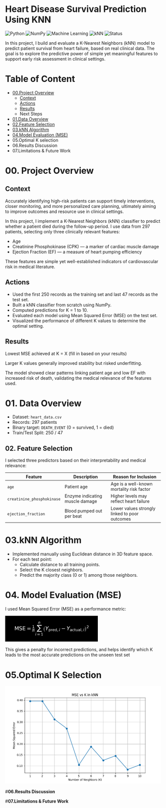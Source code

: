 # **Heart Disease Survival Prediction Using KNN**

![Python](https://img.shields.io/badge/Python-3.10-blue?logo=python)
![NumPy](https://img.shields.io/badge/Library-NumPy-informational)
![Machine Learning](https://img.shields.io/badge/Topic-Machine%20Learning-yellowgreen)
![kNN](https://img.shields.io/badge/Algorithm-kNN-red)
![Status](https://img.shields.io/badge/Status-Completed-brightgreen)

In this project, I build and evaluate a K-Nearest Neighbors (kNN) model to predict patient survival from heart failure, based on real clinical data. The goal is to explore the predictive power of simple yet meaningful features to support early risk assessment in clinical settings.

# **Table of Content**
- [00.Project Overview](#00.ProjectOverview)
  - [Context](##context)
  - [Actions](##actions)
  - [Results](##results)
  - Next Steps
- [01.Data Overview](#dataoverview)
- [02.Feature Selection](#featureselection)
- [03.kNN Algorithm](#knnalgorithm)
- [04.Model Evaluation (MSE)](#modelevaluation(mse))
- 05.Optimal K selection
- 06.Results Discussion
- 07.Limitations & Future Work

# **00. Project Overview**
## Context 
Accurately identifying high-risk patients can support timely interventions, closer monitoring, and more personalized care planning, ultimately aiming to improve outcomes and resource use in clinical settings.

In this project, I implement a K-Nearest Neighbors (kNN) classifier to predict whether a patient died during the follow-up period. I use data from 297 patients, selecting only three clinically relevant features:

- Age
- Creatinine Phosphokinase (CPK) — a marker of cardiac muscle damage
- Ejection Fraction (EF) — a measure of heart pumping efficiency

These features are simple yet well-established indicators of cardiovascular risk in medical literature.

## Actions
- Used the first 250 records as the training set and last 47 records as the test set.
- Built a kNN classifier from scratch using NumPy.
- Computed predictions for K = 1 to 10.
- Evaluated each model using Mean Squared Error (MSE) on the test set.
- Visualized the performance of different K values to determine the optimal setting.

## Results
Lowest MSE achieved at K = X (fill in based on your results)

Larger K values generally improved stability but risked underfitting.

The model showed clear patterns linking patient age and low EF with increased risk of death, validating the medical relevance of the features used.


# **01. Data Overview**
- Dataset: `heart_data.csv`
- Records: 297 patients
- Binary target: `DEATH_EVENT` (0 = survived, 1 = died)
- Train/Test Split: 250 / 47

## **02. Feature Selection**

I selected three predictors based on their interpretability and medical relevance:

| Feature                    | Description                     | Reason for Inclusion                                |
|----------------------------|----------------------------------|-----------------------------------------------------|
| `age`                      | Patient age                     | Age is a well-known mortality risk factor           |
| `creatinine_phosphokinase`| Enzyme indicating muscle damage | Higher levels may reflect heart failure             |
| `ejection_fraction`       | Blood pumped out per beat       | Lower values strongly linked to poor outcomes       |


# **03.kNN Algorithm**
- Implemented manually using Euclidean distance in 3D feature space.
- For each test point:
  - Calculate distance to all training points.
  - Select the K closest neighbors.
  - Predict the majority class (0 or 1) among those neighbors.

# **04. Model Evaluation (MSE)**
I used Mean Squared Error (MSE) as a performance metric:

<img src="./images/mse_formula_black_bg.png" width="300"/>

This gives a penalty for incorrect predictions, and helps identify which K leads to the most accurate predictions on the unseen test set

# **05.Optimal K Selection**

![Figure 1](./images/Figure_1.png)

#**06.Results Discussion**

#**07.Limitations & Future Work**

